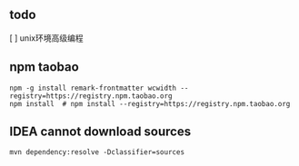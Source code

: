 ## todo
[ ] unix环境高级编程

## npm taobao
```shell
npm -g install remark-frontmatter wcwidth --registry=https://registry.npm.taobao.org
npm install  # npm install --registry=https://registry.npm.taobao.org
```

## IDEA cannot download sources
```shell
mvn dependency:resolve -Dclassifier=sources
```
